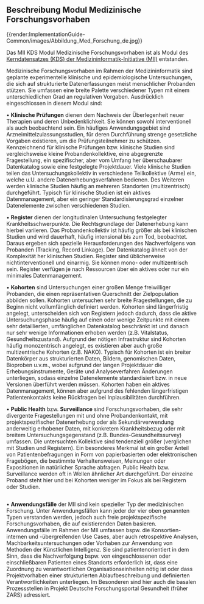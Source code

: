 ## Beschreibung Modul Medizinische Forschungsvorhaben

{{render:ImplementationGuide-Common/images/Abbildung_Med_Forschung_de.jpg}}

Das MII KDS Modul Medizinische Forschungsvorhaben ist als Modul des [Kerndatensatzes (KDS) der Medizininformatik-Initiative (MII)](https://www.medizininformatik-initiative.de/de/der-kerndatensatz-der-medizininformatik-initiative) entstanden. 

Medizinische Forschungsvorhaben im Rahmen der Medizininformatik sind geplante experimentelle klinische und epidemiologische Untersuchungen, die sich auf strukturierte Datenerfassungen meist menschlicher Probanden stützen. Sie umfassen eine breite Palette verschiedener Typen mit einem unterschiedlichen Grad an regulativen Vorgaben. Ausdrücklich eingeschlossen in diesem Modul sind:

•	**Klinische Prüfungen** dienen dem Nachweis der Überlegenheit neuer Therapien und deren Unbedenklichkeit. Sie können sowohl interventionell als auch beobachtend sein. Ein häufiges Anwendungsgebiet sind Arzneimittelzulassungsstudien, für deren Durchführung strenge gesetzliche Vorgaben existieren, um die Prüfungsteilnehmer zu schützen. Kennzeichnend für klinische Prüfungen bzw. klinische Studien sind vergleichsweise kleine Probandenkollektive, eine abgegrenzte Fragestellung, ein spezifischer, aber vom Umfang her überschaubarer Datenkatalog sowie eine festgelegte Projektdauer. Viele klinische Studien teilen das Untersuchungskollektiv in verschiedene Teilkollektive (Arme) ein, welche u.U. andere Datenerhebungsverfahren bedienen. Des Weiteren werden klinische Studien häufig an mehreren Standorten (multizentrisch) durchgeführt. Typisch für klinische Studien ist ein aktives Datenmanagement, aber ein geringer Standardisierungsgrad einzelner Datenelemente zwischen verschiedenen Studien.

•	**Register** dienen der longitudinalen Untersuchung festgelegter Krankheitsschwerpunkte. Die Rechtsgrundlage der Datenerhebung kann hierbei variieren. Das Probandenkollektiv ist häufig größer als bei klinischen Studien und wird dauerhaft, häufig intensional bis zum Tod, beobachtet. Daraus ergeben sich spezielle Herausforderungen des Nachverfolgens von Probanden (Tracking, Record Linkage). Der Datenkatalog ähnelt von der Komplexität her klinischen Studien. Register sind üblicherweise nichtinterventionell und einarmig. Sie können mono- oder multizentrisch sein. Register verfügen je nach Ressourcen über ein aktives oder nur ein minimales Datenmanagement.

•	**Kohorten** sind Untersuchungen einer großen Menge freiwilliger Probanden, die einen repräsentativen Querschnitt der Zielpopulation abbilden sollen. Kohorten untersuchen sehr breite Fragestellungen, die zu Beginn nicht vollumfänglich definiert werden. Kohorten sind längerfristig angelegt, unterscheiden sich von Registern jedoch dadurch, dass die aktive Untersuchungsphase häufig auf einen oder wenige Zeitpunkte mit einem sehr detaillierten, umfänglichen Datenkatalog beschränkt ist und danach nur sehr wenige Informationen erhoben werden (z.B. Vitalstatus, Gesundheitszustand). Aufgrund der nötigen Infrastruktur sind Kohorten häufig monozentrisch angelegt, es existieren aber auch große multizentrische Kohorten (z.B. NAKO). Typisch für Kohorten ist ein breiter Datenkörper aus strukturierten Daten, Bildern, genomischen Daten, Bioproben u.v.m., wobei aufgrund der langen Projektdauer die Erhebungsinstrumente, Geräte und Analyseverfahren Änderungen unterliegen, sodass einzelne Datenelemente standardisiert bzw. in neue Versionen überführt werden müssen. Kohorten haben ein aktives Datenmanagement, können aber aufgrund des fehlenden längerfristigen Patientenkontakts keine Rückfragen bei Inplausibilitäten durchführen.

•	**Public Health** bzw. **Surveillance** sind Forschungsvorhaben, die sehr divergente Fragestellungen mit und ohne Probandenkontakt, mit projektspezifischer Datenerhebung oder als Sekundärverwendung anderweitig erhobener Daten, mit konkretem Krankheitsbezug oder mit breitem Untersuchungsgegenstand (z.B. Bundes-Gesundheitssurvey) umfassen. Die untersuchten Kollektive sind tendenziell größer (verglichen mit Studien und Registern). Ein besonderes Merkmal ist ein großer Anteil von Patientenbefragungen in Form von papierbasierten oder elektronischen Fragebögen, die bestimmte Verhaltensweisen, Meinungen oder Expositionen in natürlicher Sprache abfragen. Public Health bzw. Surveillance werden oft in Wellen ähnlicher Art durchgeführt. Der einzelne Proband steht hier und bei Kohorten weniger im Fokus als bei Registern oder Studien.
##
•	**Anwendungsfälle** der MII sind kein spezieller Typ der medizinischen Forschung. Unter Anwendungsfällen kann jeder der vier oben genannten Typen verstanden werden, jedoch auch freie projektspezifische Forschungsvorhaben, die auf existierenden Daten basieren. Anwendungsfälle im Rahmen der MII umfassen bspw. die Konsortien-internen und -übergreifenden Use Cases, aber auch retrospektive Analysen, Machbarkeitsuntersuchungen oder Vorhaben zur Anwendung von Methoden der Künstlichen Intelligenz. Sie sind patientenorientiert in dem Sinn, dass die Nachverfolgung bspw. von eingeschlossenen oder einschließbaren Patienten eines Standorts erforderlich ist, dass eine Zuordnung zu verantwortlichen Organisationseinheiten nötig ist oder dass Projektvorhaben einer strukturierten Ablaufbeschreibung und definierten Verantwortlichkeiten unterliegen. Im Besonderen sind hier auch die basalen Prozessstellen in Projekt Deutsche Forschungsportal Gesundheit (früher ZARS) adressiert.


